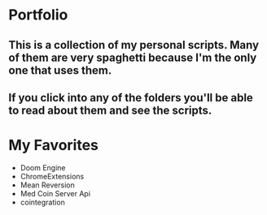 # Portfolio

## This is a collection of my personal scripts. Many of them are very spaghetti because I'm the only one that uses them. 

## If you click into any of the folders you'll be able to read about them and see the scripts.

# My Favorites
* Doom Engine
* ChromeExtensions
* Mean Reversion
* Med Coin Server Api
* cointegration

  
